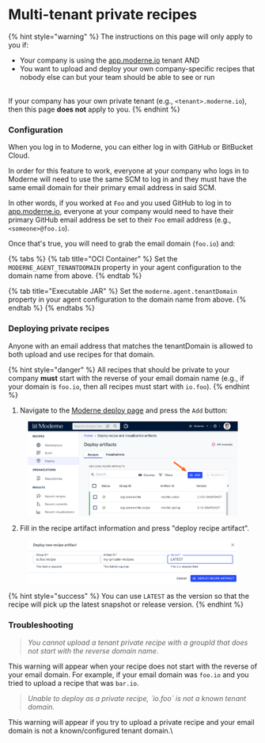 # Multi-tenant private recipes

{% hint style="warning" %}
The instructions on this page will only apply to you if:

* Your company is using the [app.moderne.io](https://app.moderne.io/getting-started) tenant AND
* You want to upload and deploy your own company-specific recipes that nobody else can but your team should be able to see or run

\
If your company has your own private tenant (e.g., `<tenant>.moderne.io`), then this page **does not** apply to you.
{% endhint %}

### Configuration

When you log in to Moderne, you can either log in with GitHub or BitBucket Cloud.

In order for this feature to work, everyone at your company who logs in to Moderne will need to use the same SCM to log in and they must have the same email domain for their primary email address in said SCM.

In other words, if you worked at `Foo` and you used GitHub to log in to [app.moderne.io](https://app.moderne.io/getting-started), everyone at your company would need to have their primary GitHub email address be set to their `Foo` email address (e.g., `<someone>@foo.io`).

Once that's true, you will need to grab the email domain (`foo.io`) and:

{% tabs %}
{% tab title="OCI Container" %}
Set the `MODERNE_AGENT_TENANTDOMAIN` property in your agent configuration to the domain name from above.
{% endtab %}

{% tab title="Executable JAR" %}
Set the `moderne.agent.tenantDomain` property in your agent configuration to the domain name from above.
{% endtab %}
{% endtabs %}

### Deploying private recipes

Anyone with an email address that matches the tenantDomain is allowed to both upload and use recipes for that domain.

{% hint style="danger" %}
All recipes that should be private to your company **must** start with the reverse of your email domain name (e.g., if your domain is `foo.io`, then all recipes must start with `io.foo`).
{% endhint %}

1. Navigate to the [Moderne deploy page](https://app.moderne.io/recipes/deploy) and press the `Add` button:

<figure><img src="../../../../.gitbook/assets/Screen Shot 2023-10-31 at 10.39.12 AM.png" alt=""><figcaption></figcaption></figure>

2. Fill in the recipe artifact information and press "deploy recipe artifact".

<figure><img src="../../../../.gitbook/assets/Screen Shot 2023-10-31 at 10.40.58 AM.png" alt=""><figcaption></figcaption></figure>

{% hint style="success" %}
You can use `LATEST` as the version so that the recipe will pick up the latest snapshot or release version.&#x20;
{% endhint %}

### Troubleshooting

> _You cannot upload a tenant private recipe with a groupId that does not start with the reverse domain name_.

This warning will appear when your recipe does not start with the reverse of your email domain. For example, if your email domain was `foo.io` and you tried to upload a recipe that was `bar.io`.

> _Unable to deploy as a private recipe, \`io.foo\` is not a known tenant domain._

This warning will appear if you try to upload a private recipe and your email domain is not a known/configured tenant domain.\
